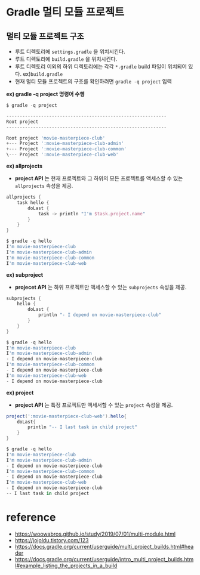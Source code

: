 # Gradle 멀티 모듈 프로젝트

## 멀티 모듈 프로젝트 구조
- 루트 디렉토리에 ```settings.gradle``` 을 위치시킨다.
- 루트 디렉토리에 ```build.gradle``` 을 위치시킨다.
- 루트 디렉토리 이외의 하위 디렉토리에는 각각 ```*.gradle``` build 파일이 위치되어 있다. ex)```build.gradle```
- 현재 멀티 모듈 프로젝트의 구조를 확인하려면 ```gradle -q project``` 입력

__ex) gradle -q project 명령어 수헹__
```gradle
$ gradle -q project

------------------------------------------------------------
Root project
------------------------------------------------------------

Root project 'movie-masterpiece-club'
+--- Project ':movie-masterpiece-club-admin'
+--- Project ':movie-masterpiece-club-common'
\--- Project ':movie-masterpiece-club-web'
```

__ex) allprojects__  
- __project API__ 는 현재 프로젝트와 그 하위의 모든 프로젝트를 액세스할 수 있는 ```allprojects``` 속성을 제공.
```gradle
allprojects {
    task hello {
        doLast {
            task -> println "I'm $task.project.name"
        }
    }
}

$ gradle -q hello
I'm movie-masterpiece-club
I'm movie-masterpiece-club-admin
I'm movie-masterpiece-club-common
I'm movie-masterpiece-club-web
```

__ex) subproject__
- __projecet API__ 는 하위 프로젝트만 액세스할 수 있는 ```subprojects``` 속성을 제공.
```gradle
subprojects {
    hello {
        doLast {
            println "- I depend on movie-masterpiece-club"
        }
    }
}

$ gradle -q hello
I'm movie-masterpiece-club
I'm movie-masterpiece-club-admin
- I depend on movie-masterpiece-club
I'm movie-masterpiece-club-common
- I depend on movie-masterpiece-club
I'm movie-masterpiece-club-web
- I depend on movie-masterpiece-club
```


__ex) project__
- __project API__ 는 특정 프로젝트만 액세서할 수 있는 ```project``` 속성을 제공.
```gradle
project(':movie-masterpiece-club-web').hello{
    doLast{
        println "-- I last task in child project"
    }
}

$ gradle -q hello
I'm movie-masterpiece-club
I'm movie-masterpiece-club-admin
- I depend on movie-masterpiece-club
I'm movie-masterpiece-club-common
- I depend on movie-masterpiece-club
I'm movie-masterpiece-club-web
- I depend on movie-masterpiece-club
-- I last task in child project
```

# reference
- https://woowabros.github.io/study/2019/07/01/multi-module.html
- https://jojoldu.tistory.com/123
- https://docs.gradle.org/current/userguide/multi_project_builds.html#header
- https://docs.gradle.org/current/userguide/intro_multi_project_builds.html#example_listing_the_projects_in_a_build
